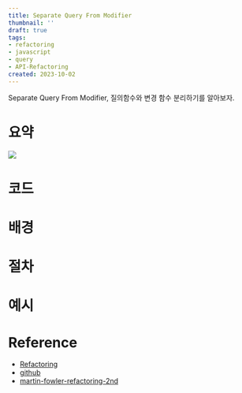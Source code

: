```yaml
---
title: Separate Query From Modifier
thumbnail: ''
draft: true
tags:
- refactoring
- javascript
- query
- API-Refactoring
created: 2023-10-02
---
```


Separate Query From Modifier, 질의함수와 변경 함수 분리하기를 알아보자.

# 요약

![](Screen%20Shot%202023-10-02%20at%204.03.45%20PM.png)

# 코드

# 배경

# 절차

# 예시

# Reference

* [Refactoring](https://product.kyobobook.co.kr/detail/S000001810241)
* [github](https://github.com/WegraLee/Refactoring)
* [martin-fowler-refactoring-2nd](https://github.com/wickedwukong/martin-fowler-refactoring-2nd)
